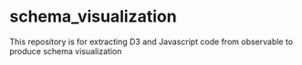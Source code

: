 # schema_visualization
This repository is for extracting D3 and Javascript code from observable to produce schema visualization

